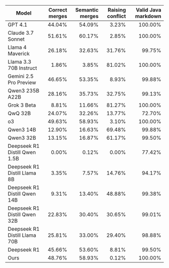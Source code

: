 | Model | Correct merges | Semantic merges | Raising conflict | Valid Java markdown |
| --- | ---: | ---: | ---: | ---: |
| GPT 4.1 | 44.04% | 54.09% | 3.23% | 100.00% |
| Claude 3.7 Sonnet | 51.61% | 60.17% | 2.85% | 100.00% |
| Llama 4 Maverick | 26.18% | 32.63% | 31.76% | 99.75% |
| Llama 3.3 70B Instruct | 1.86% | 3.85% | 81.02% | 100.00% |
| Gemini 2.5 Pro Preview | 46.65% | 53.35% | 8.93% | 99.88% |
| Qwen3 235B A22B | 28.16% | 35.73% | 32.75% | 99.13% |
| Grok 3 Beta | 8.81% | 11.66% | 81.27% | 100.00% |
| QwQ 32B | 24.07% | 32.26% | 13.77% | 72.70% |
| o3 | 49.63% | 58.93% | 3.10% | 100.00% |
| Qwen3 14B | 12.90% | 16.63% | 69.48% | 99.88% |
| Qwen3 32B | 13.15% | 16.87% | 61.17% | 99.50% |
| Deepseek R1 Distill Qwen 1.5B | 0.00% | 0.12% | 0.00% | 77.42% |
| Deepseek R1 Distill Llama 8B | 3.35% | 7.57% | 14.76% | 94.17% |
| Deepseek R1 Distill Qwen 14B | 9.31% | 13.40% | 48.88% | 99.38% |
| Deepseek R1 Distill Qwen 32B | 22.83% | 30.40% | 30.65% | 99.01% |
| Deepseek R1 Distill Llama 70B | 25.81% | 33.00% | 29.40% | 98.88% |
| Deepseek R1 | 45.66% | 53.60% | 8.81% | 99.50% |
| Ours | 48.76% | 58.93% | 0.12% | 100.00% |
